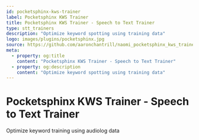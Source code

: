 ```yaml
---
id: pocketsphinx-kws-trainer
label: Pocketsphinx KWS Trainer
title: Pocketsphinx KWS Trainer - Speech to Text Trainer
type: stt_trainers
description: "Optimize keyword spotting using training data"
logo: images/plugins/pocketsphinx.jpg
source: https://github.com/aaronchantrill/naomi_pocketsphinx_kws_trainerblob/master/readme.md
meta:
  - property: og:title
    content: "Pocketsphinx KWS Trainer - Speech to Text Trainer"
  - property: og:description
    content: "Optimize keyword spotting using training data"
---
```


# Pocketsphinx KWS Trainer - Speech to Text Trainer

<PluginLogo/>

Optimize keyword training using audiolog data

<EditPageLink/>